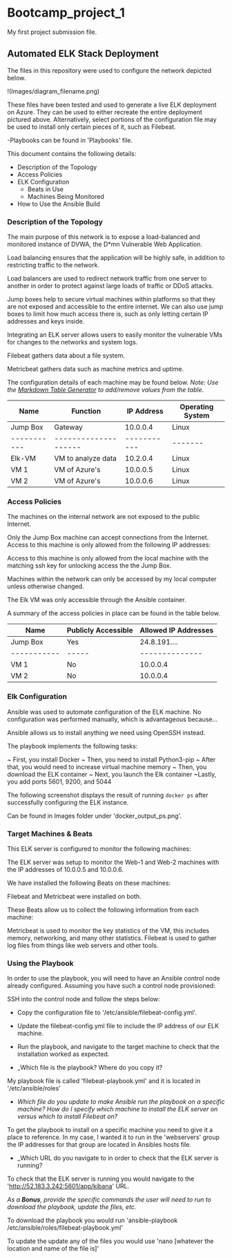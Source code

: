 # Bootcamp_project_1
My first project submission file.
## Automated ELK Stack Deployment

The files in this repository were used to configure the network depicted below.

!(Images/diagram_filename.png)

These files have been tested and used to generate a live ELK deployment on Azure. They can be used to either recreate the entire deployment pictured above. Alternatively, select portions of the configuration file may be used to install only certain pieces of it, such as Filebeat.

  -Playbooks can be found in 'Playbooks' file.

This document contains the following details:
- Description of the Topology
- Access Policies
- ELK Configuration
  - Beats in Use
  - Machines Being Monitored
- How to Use the Ansible Build


### Description of the Topology

The main purpose of this network is to expose a load-balanced and monitored instance of DVWA, the D*mn Vulnerable Web Application.

Load balancing ensures that the application will be highly safe, in addition to restricting traffic to the network.

Load balancers are used to redirect network traffic from one server to another in order to protect against large loads of traffic or DDoS attacks.

Jump boxes help to secure virtual machines within platforms so that they are not exposed and accessible to the entire internet. We can also use jump boxes to limit how much access there is, such as only letting certain IP addresses and keys inside.

Integrating an ELK server allows users to easily monitor the vulnerable VMs for changes to the networks and system logs.

Filebeat gathers data about a file system.

Metricbeat gathers data such as machine metrics and uptime. 

The configuration details of each machine may be found below.
_Note: Use the [Markdown Table Generator](http://www.tablesgenerator.com/markdown_tables) to add/remove values from the table_.

| Name     | Function | IP Address | Operating System |
|----------|----------|------------|------------------|
| Jump Box  | Gateway            | 10.0.0.4  | Linux |   |
|-----------|--------------------|-----------|-------|---|
| Elk-VM    | VM to analyze data | 10.2.0.4  | Linux |   |
| VM 1      | VM of Azure's      | 10.0.0.5  | Linux |   |
| VM 2      | VM of Azure's      | 10.0.0.6  | Linux |   |

### Access Policies

The machines on the internal network are not exposed to the public Internet. 

Only the Jump Box machine can accept connections from the Internet. Access to this machine is only allowed from the following IP addresses:

Access to this machine is only allowed from the local machine with the matching ssh key for unlocking access the the Jump Box.

Machines within the network can only be accessed by my local computer unless otherwise changed.

The Elk VM was only accessible through the Ansible container.

A summary of the access policies in place can be found in the table below.

| Name     | Publicly Accessible | Allowed IP Addresses |
|----------|---------------------|----------------------|
| Jump Box  | Yes                | 24.8.191.... |
|-----------|-----|--------------|
| VM 1      | No                 | 10.0.0.4     |
| VM 2      | No                 | 10.0.0.4     |

### Elk Configuration

Ansible was used to automate configuration of the ELK machine. No configuration was performed manually, which is advantageous because...

Ansible allows us to install anything we need using OpenSSH instead.

The playbook implements the following tasks:

~ First, you install Docker
~ Then, you need to install Python3-pip
~ After that, you would need to increase virtual machine memory
~ Then, you download the ELK container 
~ Next, you launch the Elk container
~Lastly, you add ports 5601, 9200, and 5044

The following screenshot displays the result of running `docker ps` after successfully configuring the ELK instance.

Can be found in Images folder under 'docker_output_ps.png'.

### Target Machines & Beats
This ELK server is configured to monitor the following machines:

The ELK server was setup to monitor the Web-1 and Web-2 machines with the IP addresses of 10.0.0.5 and 10.0.0.6.

We have installed the following Beats on these machines:

Filebeat and Metricbeat were installed on both.

These Beats allow us to collect the following information from each machine:

Metricbeat is used to monitor the key statistics of the VM, this includes memory, networking, and many other statistics. Filebeat is used to gather log files from things like web servers and other tools.

### Using the Playbook
In order to use the playbook, you will need to have an Ansible control node already configured. Assuming you have such a control node provisioned: 

SSH into the control node and follow the steps below:
- Copy the configuration file to '/etc/ansible/filebeat-config.yml'.
- Update the filebeat-config.yml file to include the IP address of our ELK machine.
- Run the playbook, and navigate to the target machine to check that the installation worked as expected.

- _Which file is the playbook? Where do you copy it?

My playbook file is called 'filebeat-playbook.yml' and it is located in '/etc/ansible/roles'

- _Which file do you update to make Ansible run the playbook on a specific machine? How do I specify which machine to install the ELK server on versus which to install Filebeat on?_

To get the playbook to install on a specific machine you need to give it a place to reference. In my case, I wanted it to run in the 'webservers' group the IP addresses for that group are located in Ansibles hosts file.

- _Which URL do you navigate to in order to check that the ELK server is running?

To check that the ELK server is running you would navigate to the 'http://52.183.3.242:5601/app/kibana' URL.

_As a **Bonus**, provide the specific commands the user will need to run to download the playbook, update the files, etc._

To download the playbook you would run 'ansible-playbook /etc/ansible/roles/filebeat-playbook.yml'

To update the update any of the files you would use 'nano [whatever the location and name of the file is]'
